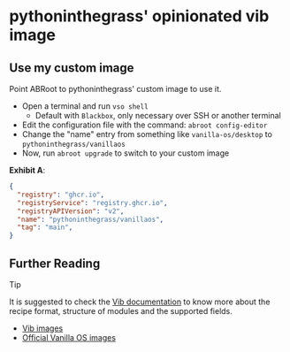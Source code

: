 # pythoninthegrass' opinionated vib image

## Use my custom image

Point ABRoot to pythoninthegrass' custom image to use it.

* Open a terminal and run `vso shell`
  * Default with `Blackbox`, only necessary over SSH or another terminal
* Edit the configuration file with the command: `abroot config-editor`
* Change the "name" entry from something like `vanilla-os/desktop` to `pythoninthegrass/vanillaos`
* Now, run `abroot upgrade` to switch to your custom image

**Exhibit A**:

```json
{
  "registry": "ghcr.io",
  "registryService": "registry.ghcr.io",
  "registryAPIVersion": "v2",
  "name": "pythoninthegrass/vanillaos",
  "tag": "main",
}
```

## Further Reading

> [!TIP]
> It is suggested to check the [Vib documentation](https://docs.vanillaos.org/collections/vib) to know more about the recipe format, structure of modules and the supported fields.

* [Vib images](https://github.com/Vanilla-OS/Vib)
* [Official Vanilla OS images](https://images.vanillaos.org)
